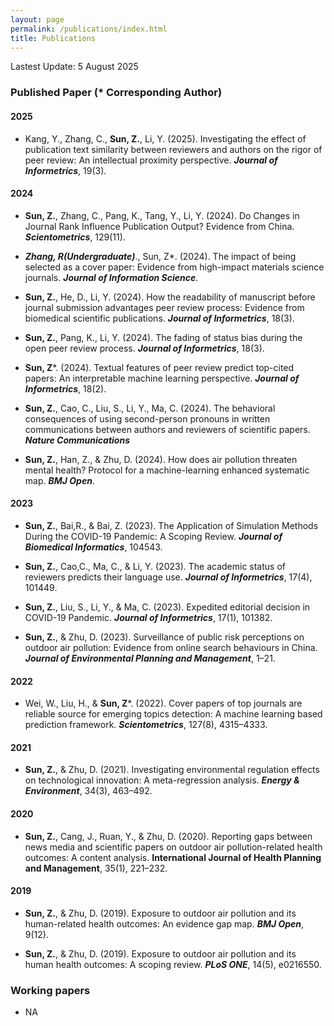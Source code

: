 ```yaml
---
layout: page
permalink: /publications/index.html
title: Publications
---
```


Lastest Update: 5 August 2025&nbsp; 

### Published Paper (* Corresponding Author)

#### 2025

- Kang, Y., Zhang, C., **Sun, Z.**, Li, Y. (2025). Investigating the effect of publication text similarity between reviewers and authors on the rigor of peer review: An intellectual proximity perspective. ***Journal of Informetrics***, 19(3).
  
#### 2024

- **Sun, Z.**, Zhang, C., Pang, K., Tang, Y., Li, Y. (2024). Do Changes in Journal Rank Influence Publication Output? Evidence from China. ***Scientometrics***, 129(11).

- **_Zhang, R(Undergraduate)_**., Sun, Z*. (2024). The impact of being selected as a cover paper: Evidence from high-impact materials science journals. ***Journal of Information Science***.

- **Sun, Z.**, He, D., Li, Y. (2024). How the readability of manuscript before journal submission advantages peer review process: Evidence from biomedical scientific publications. ***Journal of Informetrics***, 18(3).

- **Sun, Z.**, Pang, K., Li, Y. (2024). The fading of status bias during the open peer review process. ***Journal of Informetrics***, 18(3).

- **Sun, Z***. (2024). Textual features of peer review predict top-cited papers: An interpretable machine learning perspective. ***Journal of Informetrics***, 18(2).

- **Sun, Z.**, Cao, C., Liu, S., Li, Y., Ma, C. (2024). The behavioral consequences of using second-person pronouns in written communications between authors and reviewers of scientific papers. ***Nature Communications***
  
- **Sun, Z.**, Han, Z., & Zhu, D. (2024). How does air pollution threaten mental health? Protocol for a machine-learning enhanced systematic map. ***BMJ Open***.

#### 2023

- **Sun, Z.**, Bai,R., & Bai, Z. (2023). The Application of Simulation Methods During the COVID-19 Pandemic: A Scoping Review. ***Journal of Biomedical Informatics***, 104543.

- **Sun, Z.**, Cao,C., Ma, C., & Li, Y. (2023). The academic status of reviewers predicts their language use. ***Journal of Informetrics***, 17(4), 101449.

- **Sun, Z.**, Liu, S., Li, Y., & Ma, C. (2023). Expedited editorial decision in COVID-19 Pandemic. ***Journal of Informetrics***, 17(1), 101382.

- **Sun, Z.**, & Zhu, D. (2023). Surveillance of public risk perceptions on outdoor air pollution: Evidence from online search behaviours in China. ***Journal of Environmental Planning and Management***, 1–21.

#### 2022

- Wei, W., Liu, H., & **Sun, Z***. (2022). Cover papers of top journals are reliable source for emerging topics detection: A machine learning based prediction framework. ***Scientometrics***, 127(8), 4315–4333.

#### 2021

- **Sun, Z.**, & Zhu, D. (2021). Investigating environmental regulation effects on technological innovation: A meta-regression analysis. ***Energy & Environment***, 34(3), 463–492.

#### 2020

- **Sun, Z.**, Cang, J., Ruan, Y., & Zhu, D. (2020). Reporting gaps between news media and scientific papers on outdoor air pollution-related health outcomes: A content analysis. **International Journal of Health Planning and Management**, 35(1), 221–232.

#### 2019

- **Sun, Z.**, & Zhu, D. (2019). Exposure to outdoor air pollution and its human-related health outcomes: An evidence gap map. ***BMJ Open***, 9(12).

- **Sun, Z.**, & Zhu, D. (2019). Exposure to outdoor air pollution and its human health outcomes: A scoping review. ***PLoS ONE***, 14(5), e0216550. 


### Working papers

- NA


